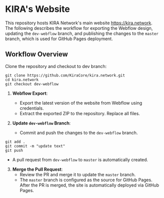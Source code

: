 # KIRA's Website

This repository hosts KIRA Network's main website https://kira.network. The following describes the workflow for exporting the Webflow design, updating the `dev-webflow` branch, and publishing the changes to the `master` branch, which is used for GitHub Pages deployment.

## Workflow Overview

Clone the repository and checkout to dev branch:
```
git clone https://github.com/KiraCore/kira.network.git
cd kira.network
git checkout dev-webflow
```

1. **Webflow Export**: 
   - Export the latest version of the website from Webflow using credentials.
   - Extract the exported ZIP to the repository. Replace all files.

2. **Update `dev-webflow` Branch**:
   - Commit and push the changes to the `dev-webflow` branch.

```
git add .
git commit -m "update text"
git push
```

   - A pull request from `dev-webflow` to `master` is automatically created.

3. **Merge the Pull Request**:
   - Review the PR and merge it to update the `master` branch.
   - The `master` branch is configured as the source for GitHub Pages. After the PR is merged, the site is automatically deployed via GitHub Pages.
